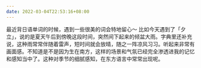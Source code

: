 ```yaml
---
date: 2022-03-04T22:53:16+08:00
---
```

最近背日语单词的时候，遇到一些很美的词会特地留心～ 比如今天遇到了「夕立」，说的是夏天午后到傍晚这段时间，突然间下起来的倾盆大雨。字典里还补充说，这种雨常常伴随着雷声，短时间就会放晴，随之一阵凉风习习。听起来非常有画面感。不知道是不是因为生在南方，这样的场景和气氛已经完全渗透进我的记忆和感知当中了。这种对季节的细腻感知，在东方语言中常常出现呢。